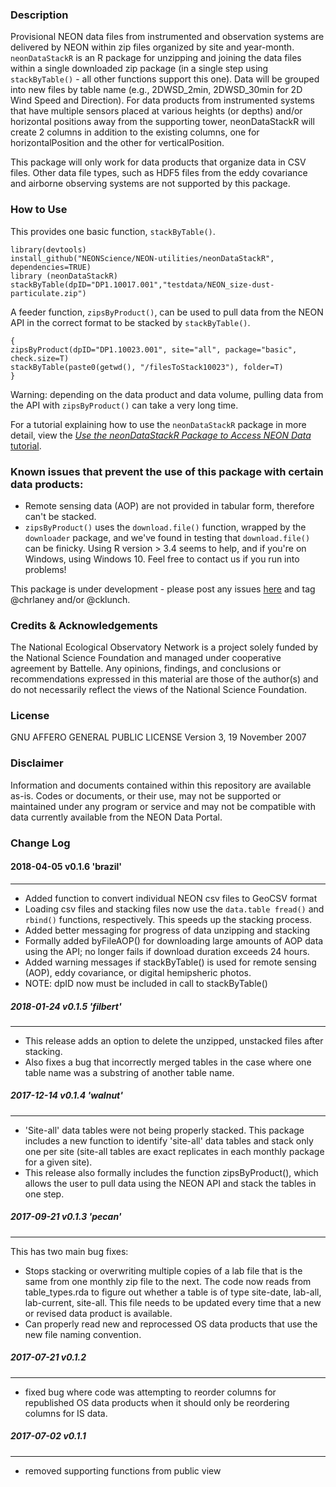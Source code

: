 ### Description
Provisional NEON data files from instrumented and observation systems are delivered by NEON within zip files organized by site and 
year-month. `neonDataStackR` is an R package for unzipping and joining the data files within a single downloaded zip package (in a single step using `stackByTable()` - all other functions support this one). Data will be grouped into new files by table name (e.g., 2DWSD_2min, 2DWSD_30min for 2D Wind Speed and Direction). For data products from instrumented systems that have multiple sensors placed at various heights (or depths) and/or horizontal positions away from the supporting tower, neonDataStackR will create 2 columns in addition to the existing columns, one for horizontalPosition and the other for verticalPosition.

This package will only work for data products that organize data in CSV files. Other data file types, such as HDF5 files from the 
eddy covariance and airborne observing systems are not supported by this package.

### How to Use
This provides one basic function, `stackByTable()`. 

``` 
library(devtools)
install_github("NEONScience/NEON-utilities/neonDataStackR", dependencies=TRUE)
library (neonDataStackR)
stackByTable(dpID="DP1.10017.001","testdata/NEON_size-dust-particulate.zip")
```

A feeder function, `zipsByProduct()`, can be used to pull data from the NEON API in the correct format to be stacked by `stackByTable()`.

```
{
zipsByProduct(dpID="DP1.10023.001", site="all", package="basic", check.size=T)
stackByTable(paste0(getwd(), "/filesToStack10023"), folder=T)
}
```

Warning: depending on the data product and data volume, pulling data from the API with `zipsByProduct()` can take a very long time.

For a tutorial explaining how to use the `neonDataStackR` package in more detail, view the [*Use the neonDataStackR Package to Access NEON Data* tutorial](http://www.neonscience.org/neonDataStackR).

### Known issues that prevent the use of this package with certain data products:
* Remote sensing data (AOP) are not provided in tabular form, therefore can't be stacked.
* `zipsByProduct()` uses the `download.file()` function, wrapped by the `downloader` package, and we've found in testing that `download.file()` can be finicky. Using R version > 3.4 seems to help, and if you're on Windows, using Windows 10. Feel free to contact us if you run into problems!

This package is under development - please post any issues [here](https://github.com/NEONScience/NEON-utilities/issues) and tag @chrlaney and/or @cklunch.

### Credits & Acknowledgements
The National Ecological Observatory Network is a project solely funded by the National Science Foundation and managed under cooperative agreement by Battelle. Any opinions, findings, and conclusions or recommendations expressed in this material are those of the author(s) and do not necessarily reflect the views of the National Science Foundation.

### License
GNU AFFERO GENERAL PUBLIC LICENSE Version 3, 19 November 2007

### Disclaimer
Information and documents contained within this repository are available as-is. Codes or documents, or their use, may not be supported or maintained under any program or service and may not be compatible with data currently available from the NEON Data Portal.

### Change Log
#### 2018-04-05 v0.1.6 'brazil'
-----------------
* Added function to convert individual NEON csv files to GeoCSV format
* Loading csv files and stacking files now use the ```data.table fread()``` and ```rbind()``` functions, respectively. This speeds up the stacking process.
* Added better messaging for progress of data unzipping and stacking
* Formally added byFileAOP() for downloading large amounts of AOP data using the API; no longer fails if download duration exceeds 24 hours.
* Added warning messages if stackByTable() is used for remote sensing (AOP), eddy covariance, or digital hemipsheric photos.
* NOTE: dpID now must be included in call to stackByTable()

##### 2018-01-24 v0.1.5 'filbert'
-----------------
* This release adds an option to delete the unzipped, unstacked files after stacking.
* Also fixes a bug that incorrectly merged tables in the case where one table name was a substring of another table name.

##### 2017-12-14 v0.1.4 'walnut'
-----------------
* 'Site-all' data tables were not being properly stacked. This package includes a new function to identify 'site-all' data tables and stack only one per site (site-all tables are exact replicates in each monthly package for a given site).
* This release also formally includes the function zipsByProduct(), which allows the user to pull data using the NEON API and stack the tables in one step.

##### 2017-09-21 v0.1.3 'pecan'
-----------------
This has two main bug fixes:
* Stops stacking or overwriting multiple copies of a lab file that is the same from one monthly zip file to the next. The code now reads from table_types.rda to figure out whether a table is of type site-date, lab-all, lab-current, site-all. This file needs to be updated every time that a new or revised data product is available.
* Can properly read new and reprocessed OS data products that use the new file naming convention.

##### 2017-07-21 v0.1.2
-----------------
* fixed bug where code was attempting to reorder columns for republished OS data products when it should only be reordering columns for IS data.

##### 2017-07-02 v0.1.1
-----------------
* removed supporting functions from public view

